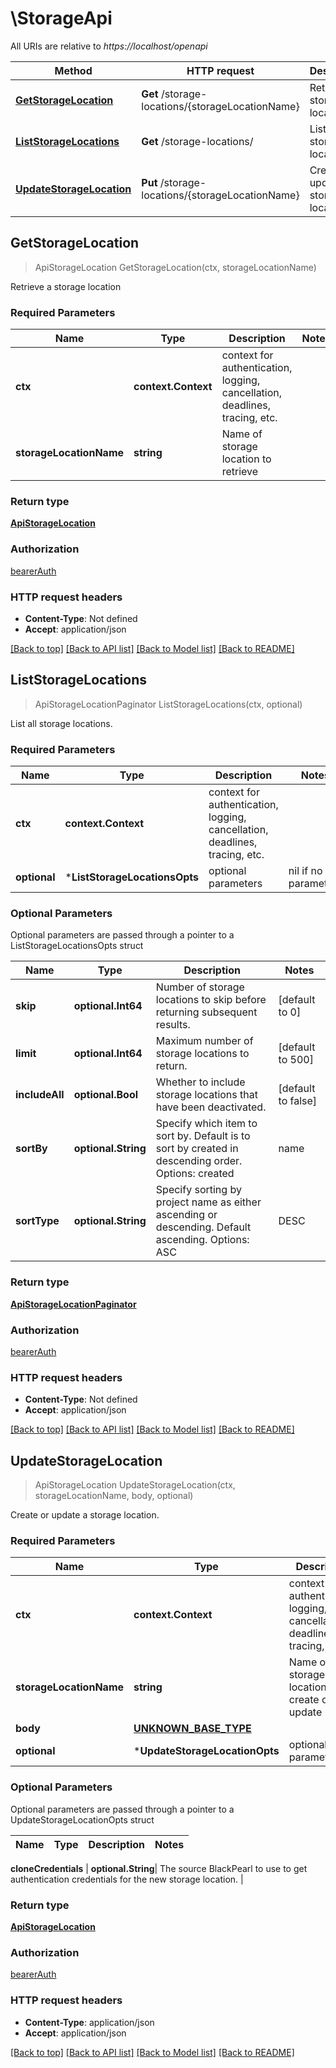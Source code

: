 # \StorageApi

All URIs are relative to *https://localhost/openapi*

Method | HTTP request | Description
------------- | ------------- | -------------
[**GetStorageLocation**](StorageApi.md#GetStorageLocation) | **Get** /storage-locations/{storageLocationName} | Retrieve a storage location
[**ListStorageLocations**](StorageApi.md#ListStorageLocations) | **Get** /storage-locations/ | List all storage locations.
[**UpdateStorageLocation**](StorageApi.md#UpdateStorageLocation) | **Put** /storage-locations/{storageLocationName} | Create or update a storage location.



## GetStorageLocation

> ApiStorageLocation GetStorageLocation(ctx, storageLocationName)

Retrieve a storage location

### Required Parameters


Name | Type | Description  | Notes
------------- | ------------- | ------------- | -------------
**ctx** | **context.Context** | context for authentication, logging, cancellation, deadlines, tracing, etc.
**storageLocationName** | **string**| Name of storage location to retrieve | 

### Return type

[**ApiStorageLocation**](api.storageLocation.md)

### Authorization

[bearerAuth](../README.md#bearerAuth)

### HTTP request headers

- **Content-Type**: Not defined
- **Accept**: application/json

[[Back to top]](#) [[Back to API list]](../README.md#documentation-for-api-endpoints)
[[Back to Model list]](../README.md#documentation-for-models)
[[Back to README]](../README.md)


## ListStorageLocations

> ApiStorageLocationPaginator ListStorageLocations(ctx, optional)

List all storage locations.

### Required Parameters


Name | Type | Description  | Notes
------------- | ------------- | ------------- | -------------
**ctx** | **context.Context** | context for authentication, logging, cancellation, deadlines, tracing, etc.
 **optional** | ***ListStorageLocationsOpts** | optional parameters | nil if no parameters

### Optional Parameters

Optional parameters are passed through a pointer to a ListStorageLocationsOpts struct


Name | Type | Description  | Notes
------------- | ------------- | ------------- | -------------
 **skip** | **optional.Int64**| Number of storage locations to skip before returning subsequent results. | [default to 0]
 **limit** | **optional.Int64**| Maximum number of storage locations to return. | [default to 500]
 **includeAll** | **optional.Bool**| Whether to include storage locations that have been deactivated. | [default to false]
 **sortBy** | **optional.String**| Specify which item to sort by. Default is to sort by created in descending order. Options: created|name|locationType|isTarget|path | 
 **sortType** | **optional.String**| Specify sorting by project name as either ascending or descending. Default ascending. Options: ASC|DESC | 

### Return type

[**ApiStorageLocationPaginator**](api.StorageLocationPaginator.md)

### Authorization

[bearerAuth](../README.md#bearerAuth)

### HTTP request headers

- **Content-Type**: Not defined
- **Accept**: application/json

[[Back to top]](#) [[Back to API list]](../README.md#documentation-for-api-endpoints)
[[Back to Model list]](../README.md#documentation-for-models)
[[Back to README]](../README.md)


## UpdateStorageLocation

> ApiStorageLocation UpdateStorageLocation(ctx, storageLocationName, body, optional)

Create or update a storage location.

### Required Parameters


Name | Type | Description  | Notes
------------- | ------------- | ------------- | -------------
**ctx** | **context.Context** | context for authentication, logging, cancellation, deadlines, tracing, etc.
**storageLocationName** | **string**| Name of storage location to create or update | 
**body** | [**UNKNOWN_BASE_TYPE**](UNKNOWN_BASE_TYPE.md)|  | 
 **optional** | ***UpdateStorageLocationOpts** | optional parameters | nil if no parameters

### Optional Parameters

Optional parameters are passed through a pointer to a UpdateStorageLocationOpts struct


Name | Type | Description  | Notes
------------- | ------------- | ------------- | -------------


 **cloneCredentials** | **optional.String**| The source BlackPearl to use to get authentication credentials for the new storage location. | 

### Return type

[**ApiStorageLocation**](api.storageLocation.md)

### Authorization

[bearerAuth](../README.md#bearerAuth)

### HTTP request headers

- **Content-Type**: application/json
- **Accept**: application/json

[[Back to top]](#) [[Back to API list]](../README.md#documentation-for-api-endpoints)
[[Back to Model list]](../README.md#documentation-for-models)
[[Back to README]](../README.md)

